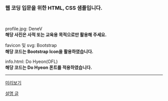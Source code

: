 ### 웹 코딩 입문을 위한 HTML, CSS 샘플입니다.  
<br>

profile.jpg:  DeneV  
**해당 사진은 사적 또는 교육용 목적으로만 활용해 주세요.**  

favicon 및 svg: Bootstrap  
**해당 코드는 Bootstrap Icon을 활용하였습니다.**  

info.html: Do Hyeon(OFL)  
**해당 코드는 Do Hyeon 폰트를 적용하였습니다.**  

---

[미리보기](https://profile-sample.netlify.app/)  

[설명 글](https://blog.naver.com/music5038/222608092073)  
